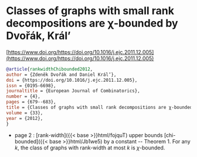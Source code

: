 # Classes of graphs with small rank decompositions are χ-bounded by Dvořák, Král’

[https://www.doi.org/https://doi.org/10.1016/j.ejc.2011.12.005](https://www.doi.org/https://doi.org/10.1016/j.ejc.2011.12.005)

```bibtex
@article{rankwidthChibounded2012,
author = {Zdeněk Dvořák and Daniel Král’},
doi = {https://doi.org/10.1016/j.ejc.2011.12.005},
issn = {0195-6698},
journaltitle = {European Journal of Combinatorics},
number = {4},
pages = {679--683},
title = {Classes of graphs with small rank decompositions are χ-bounded},
volume = {33},
year = {2012},
}
```
* page 2 : [rank-width]({{< base >}}html/fojquT) upper bounds [chi-bounded]({{< base >}}html/Jb1we5) by a constant -- Theorem 1. For any $k$, the class of graphs with rank-width at most $k$ is $\chi$-bounded.